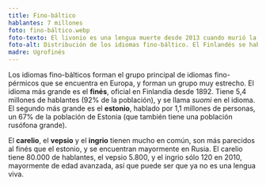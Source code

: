 ```yaml
---
title: Fino-báltico
hablantes: 7 millones
foto: fino-báltico.webp
foto-texto: El livonio es una lengua muerte desde 2013 cuando murió la última hablante.
foto-alt: Distribución de los idiomas fino-báltico. El Finlandés se habla en la mayoría de Finlandia, aunque menos en unas franjas oestes (donde se habla más el sueco) y en el norte extremo. Al este de Finlandia de habla se Carelio una zona geográfica bastante grande, y más al este y al sur se habla el Vepsio. En Estonia se habla el Estonio, y al este se habla el ingrio en una parte pequeña de Rusia.
madre: Ugrofinés
---
```


Los idiomas fino-bálticos forman el grupo principal de idiomas fino-pérmicos que se encuentra en Europa, y forman un grupo muy estrecho. El idioma más grande es el **finés**, oficial en Finlandia desde 1892. Tiene 5,4 millones de hablantes (92% de la población), y se llama *suomi* en el idioma. El segundo más grande es el **estonio**, hablado por 1,1 millones de personas, un 67% de la población de Estonia (que también tiene una población rusófona grande).

El **carelio**, el **vepsio** y el **ingrio** tienen mucho en común, son más parecidos al finés que el estonio, y se encuentran mayormente en Rusia. El carelio tiene 80.000 de hablantes, el vepsio 5.800, y el ingrio sólo 120 en 2010, mayormente de edad avanzada, así que puede ser que ya no es una lengua viva.